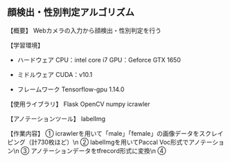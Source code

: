## 顔検出・性別判定アルゴリズム

【概要】
Webカメラの入力から顔検出・性別判定を行う

【学習環境】
- ハードウェア
CPU：intel core i7
GPU：Geforce GTX 1650

- ミドルウェア
CUDA：v10.1

- フレームワーク
Tensorflow-gpu 1.14.0

【使用ライブラリ】
Flask
OpenCV
numpy
icrawler

【アノテーションツール】
labelImg

【作業内容】
① icrawlerを用いて「male」「female」の画像データをスクレイピング（計730枚ほど）\n
② labelImgを用いてPaccal Voc形式でアノテーション\n
③ アノテーションデータをtfrecord形式に変換\n
④ 
